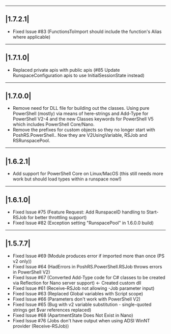 ---------
|1.7.2.1|
---------
* Fixed Issue #83 (FunctionsToImport should include the function's Alias where applicable)


---------
|1.7.1.0|
---------
* Replaced private apis with public apis (#85 Update RunspaceConfiguration apis to use InitialSessionState instead)

---------
|1.7.0.0|
---------
* Remove need for DLL file for building out the classes. Using pure PowerShell (mostly) via means of here-strings and Add-Type for PowerShell V2-4 and the new Classes keywords for PowerShell V5 which includes PowerShell Core/Nano.
* Remove the prefixes for custom objects so they no longer start with PoshRS.PowerShell.. Now they are V2UsingVariable, RSJob and RSRunspacePool.

---------
|1.6.2.1|
---------
* Add support for PowerShell Core on Linux/MacOS (this still needs more work but should load types within a runspace now!)

---------
|1.6.1.0|
---------
* Fixed Issue #75 (Feature Request: Add RunspaceID handling to Start-RSJob for better throttling support)
* Fixed Issue #82 (Exception setting "RunspacePool" in 1.6.0.0 build)

---------
|1.5.7.7|
---------
* Fixed Issue #69 (Module produces error if imported more than once (PS v2 only))
* Fixed Issue #64 (HadErrors in PoshRS.PowerShell.RSJob throws errors in PowerShell V2)
* Fixed Issue #67 (Converted Add-Type code for C# classes to be created via Reflection for Nano server support) <- Created custom dll
* Fixed Issue #61 (Receive-RSJob not allowing -Job parameter input)
* Fixed Issue #63 (Replaced Global variables with Script scope)
* Fixed Issue #66 (Parameters don't work with PowerShell V2)
* Fixed Issue #65 (Bug with v2 variable substitution - single-quoted strings get $var references replaced)
* Fixed Issue #68 (ApartmentState Does Not Exist in Nano)
* Fixed Issue #76 (Jobs don't have output when using ADSI WinNT provider (Receive-RSJob))
